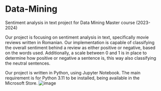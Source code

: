 # Data-Mining
Sentiment analysis in text project for Data Mining Master course (2023-2024)


Our project is focusing on sentiment analysis in text, specifically movie reviews written in Romanian. Our implementation is capable of classifying the overall sentiment behind a review as either positive or negative, based on the words used. Additionally, a scale between 0 and 1 is in place to determine how positive or negative a sentence is, this way also classifying the neutral sentences.


Our project is written in Python, using Jupyter Notebook. The main requirement is for Python 3.11 to be installed, being available in the Microsoft Store.
![image](https://github.com/Andra-chan/Data-Mining/assets/80649212/52340a48-5c83-44b7-9ed6-bb0482e7cd3d)
